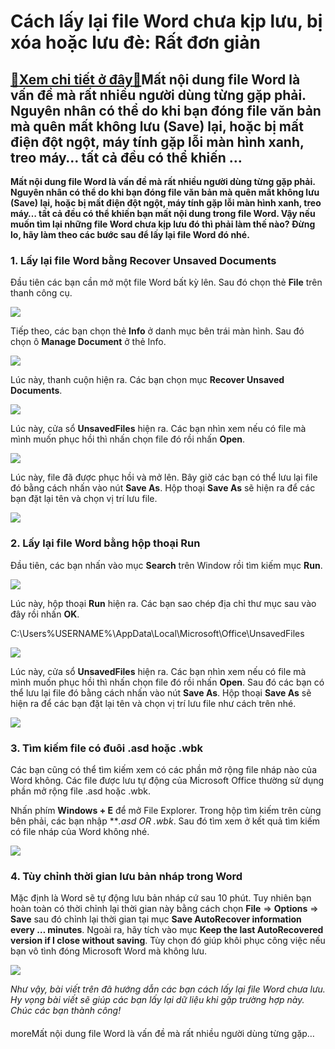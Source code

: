 Cách lấy lại file Word chưa kịp lưu, bị xóa hoặc lưu đè: Rất đơn giản
=====================================================================

[:gift:Xem chi tiết ở đây:gift:](https://hddtvn.com/cach-lay-lai-file-word-chua-kip-luu-bi-xoa-hoac-luu-de-rat-don-gian/)Mất nội dung file Word là vấn đề mà rất nhiều người dùng từng gặp phải. Nguyên nhân có thể do khi bạn đóng file văn bản mà quên mất không lưu (Save) lại, hoặc bị mất điện đột ngột, máy tính gặp lỗi màn hình xanh, treo máy… tất cả đều có thể khiến …
--------------------------------------------------------------------------------------------------------------------------------------------------------------------------------------------------------------------------------------------------------

**Mất nội dung file Word là vấn đề mà rất nhiều người dùng từng gặp phải. Nguyên nhân có thể do khi bạn đóng file văn bản mà quên mất không lưu (Save) lại, hoặc bị mất điện đột ngột, máy tính gặp lỗi màn hình xanh, treo máy… tất cả đều có thể khiến bạn mất nội dung trong file Word. Vậy nếu muốn tìm lại những file Word chưa kịp lưu đó thì phải làm thế nào? Đừng lo, hãy làm theo các bước sau để lấy lại file Word đó nhé.**


### 1. Lấy lại file Word bằng Recover Unsaved Documents


Đầu tiên các bạn cần mở một file Word bất kỳ lên. Sau đó chọn thẻ **File** trên thanh công cụ.


[![](https://hddtvn.com/wp-content/uploads/2021/01/vlSudrF.png)](https://hddtvn.com/wp-content/uploads/2021/01/vlSudrF.png)


Tiếp theo, các bạn chọn thẻ **Info** ở danh mục bên trái màn hình. Sau đó chọn ô **Manage Document** ở thẻ Info.


![](https://hddtvn.com/wp-content/uploads/2021/01/1F4TKIX.png)


Lúc này, thanh cuộn hiện ra. Các bạn chọn mục **Recover Unsaved Documents**.


![](https://hddtvn.com/wp-content/uploads/2021/01/T61ckXP.png)


Lúc này, cửa sổ **UnsavedFiles** hiện ra. Các bạn nhìn xem nếu có file mà mình muốn phục hồi thì nhấn chọn file đó rồi nhấn **Open**.


![](https://hddtvn.com/wp-content/uploads/2021/01/HLahBu5.png)


Lúc này, file đã được phục hồi và mở lên. Bây giờ các bạn có thể lưu lại file đó bằng cách nhấn vào nút **Save As**. Hộp thoại **Save As** sẽ hiện ra để các bạn đặt lại tên và chọn vị trí lưu file.


![](https://hddtvn.com/wp-content/uploads/2021/01/crB6vCh.png)


### 2. Lấy lại file Word bằng hộp thoại Run


Đầu tiên, các bạn nhấn vào mục **Search** trên Window rồi tìm kiếm mục **Run**.


![](https://hddtvn.com/wp-content/uploads/2021/01/pCFMyMr.png)


Lúc này, hộp thoại **Run** hiện ra. Các bạn sao chép địa chỉ thư mục sau vào đây rồi nhấn **OK**.


C:\Users\%USERNAME%\AppData\Local\Microsoft\Office\UnsavedFiles


![](https://hddtvn.com/wp-content/uploads/2021/01/MrGNB3l.png)


Lúc này, cửa sổ **UnsavedFiles** hiện ra. Các bạn nhìn xem nếu có file mà mình muốn phục hồi thì nhấn chọn file đó rồi nhấn **Open**. Sau đó các bạn có thể lưu lại file đó bằng cách nhấn vào nút **Save As**. Hộp thoại **Save As** sẽ hiện ra để các bạn đặt lại tên và chọn vị trí lưu file như cách trên nhé.


![](https://hddtvn.com/wp-content/uploads/2021/01/HLahBu5.png)


### 3. Tìm kiếm file có đuôi .asd hoặc .wbk


Các bạn cũng có thể tìm kiếm xem có các phần mở rộng file nháp nào của Word không. Các file được lưu tự động của Microsoft Office thường sử dụng phần mở rộng file .asd hoặc .wbk.


Nhấn phím **Windows + E** để mở File Explorer. Trong hộp tìm kiếm trên cùng bên phải, các bạn nhập ***.asd OR *.wbk**. Sau đó tìm xem ở kết quả tìm kiếm có file nháp của Word không nhé.


![](https://hddtvn.com/wp-content/uploads/2021/01/MOkq10J.png)


### 4. Tùy chỉnh thời gian lưu bản nháp trong Word


Mặc định là Word sẽ tự động lưu bản nháp cứ sau 10 phút. Tuy nhiên bạn hoàn toàn có thời chỉnh lại thời gian này bằng cách chọn **File** => **Options** => **Save** sau đó chỉnh lại thời gian tại mục **Save AutoRecover information every … minutes**. Ngoài ra, hãy tích vào mục **Keep the last AutoRecovered version if I close without saving**. Tùy chọn đó giúp khôi phục công việc nếu bạn vô tình đóng Microsoft Word mà không lưu.


![](https://hddtvn.com/wp-content/uploads/2021/01/aFalHdc.png)


*Như vậy, bài viết trên đã hướng dẫn các bạn cách lấy lại file Word chưa lưu. Hy vọng bài viết sẽ giúp các bạn lấy lại dữ liệu khi gặp trường hợp này. Chúc các bạn thành công!*


#### 


moreMất nội dung file Word là vấn đề mà rất nhiều người dùng từng gặp…

